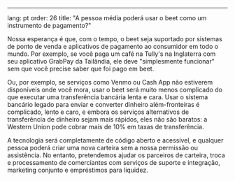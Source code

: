 ---
lang: pt
order: 26
title: "A pessoa média poderá usar o beet como um instrumento de pagamento?"

Nossa esperança é que, com o tempo, o beet seja suportado por sistemas de ponto de venda e aplicativos de pagamento ao consumidor em todo o mundo. Por exemplo, se você paga um café na Tully's na Inglaterra com seu aplicativo GrabPay da Tailândia, ele deve "simplesmente funcionar" sem que você precise saber que foi pago em beet.

Ou, por exemplo, se serviços como Venmo ou Cash App não estiverem disponíveis onde você mora, usar o beet será muito menos complicado do que executar uma transferência bancária lenta e cara. Usar o sistema bancário legado para enviar e converter dinheiro além-fronteiras é complicado, lento e caro, e embora os serviços alternativos de transferência de dinheiro sejam mais rápidos, eles não são baratos: a Western Union pode cobrar mais de 10% em taxas de transferência.

A tecnologia será completamente de código aberto e acessível, e qualquer pessoa poderá criar uma nova carteira sem a nossa permissão ou assistência. No entanto, pretendemos ajudar os parceiros de carteira, troca e processamento de comerciantes com serviços de suporte e integração, marketing conjunto e empréstimos para liquidez.
